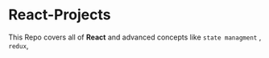# React-Projects
 
This Repo covers all of **React** and advanced concepts like `state managment` , `redux`, 